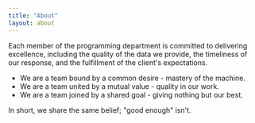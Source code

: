 ```yaml
---
title: "About"
layout: about
---
```


Each member of the programming department is committed to delivering excellence, including the quality of the data we provide, the timeliness of our response, and the fulfillment of the client's expectations.

- We are a team bound by a common desire - mastery of the machine. 
- We are a team united by a mutual value - quality in our work. 
- We are a team joined by a shared goal - giving nothing but our best. 

In short, we share the same belief; "good enough" isn't. 
